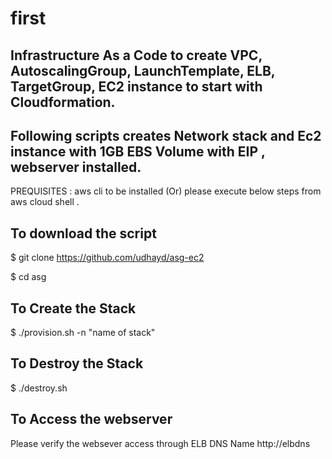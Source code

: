 # first

## Infrastructure As a Code to create VPC, AutoscalingGroup, LaunchTemplate, ELB, TargetGroup, EC2 instance to start with Cloudformation.
## Following scripts creates Network stack and Ec2 instance with 1GB EBS Volume with EIP , webserver installed.

PREQUISITES : aws cli to be installed (Or) please execute below steps from aws cloud shell .

## To download the script
$ git clone  https://github.com/udhayd/asg-ec2

$ cd asg

## To Create the Stack
$ ./provision.sh -n "name of stack"

## To Destroy the Stack
$ ./destroy.sh

## To Access the webserver
Please verify the websever access through ELB DNS Name http://elbdns
